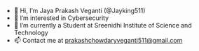 - 👋 Hi, I’m Jaya Prakash Veganti (@Jayking511)
- 👀 I’m interested in Cybersecurity
- 🌱 I’m currently a Student at Sreenidhi Institute of Science and Technology
- 📫 Contact me at prakashchowdaryveganti511@gmail.com


<!---
Jayking511/Jayking511 is a ✨ special ✨ repository because its `README.md` (this file) appears on your GitHub profile.
You can click the Preview link to take a look at your changes.
--->
